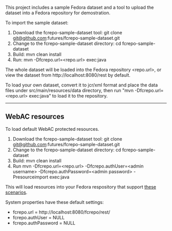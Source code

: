 This project includes a sample Fedora dataset and a tool to upload the dataset into a Fedora repository for demostration.

To import the sample dataset:

1. Download the fcrepo-sample-dataset tool: git clone git@github.com:futures/fcrepo-sample-dataset.git
2. Change to the fcrepo-sample-dataset directory: cd fcrepo-sample-dataset
3. Build: mvn clean install
4. Run: mvn -Dfcrepo.url=&lt;repo.url&gt; exec:java

The whole dataset will be loaded into the Fedora repository <repo.url>, or view the dataset from http://localhost:8080/rest by default. 

To load your own dataset, convert it to jcr/xml format and place the data files under src/main/resources/data directory, then run "mvn -Dfcrepo.url=&lt;repo.url&gt; exec:java" to load it to the repository.

- - -
## WebAC resources

To load default WebAC protected resources.
1. Download the fcrepo-sample-dataset tool: git clone git@github.com:futures/fcrepo-sample-dataset.git
2. Change to the fcrepo-sample-dataset directory: cd fcrepo-sample-dataset
3. Build: mvn clean install
4. Run mvn -Dfcrepo.url=&lt;repo.url&gt; -Dfcrepo.authUser=&lt;admin username&gt; -Dfcrepo.authPassword=&lt;admin password&gt; -Presourceimport exec:java

This will load resources into your Fedora respository that support [these scenarios](https://wiki.duraspace.org/display/FEDORA4x/WebAC+Authorization+Delegate#WebACAuthorizationDelegate-ExampleScenarios).

System properties have these default settings:
* fcrepo.url = http://localhost:8080/fcrepo/rest/
* fcrepo.authUser = NULL
* fcrepo.authPassword = NULL
